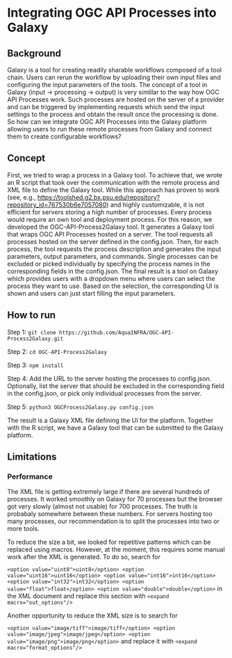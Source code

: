 # Integrating OGC API Processes into Galaxy 

## Background

Galaxy is a tool for creating readily sharable workflows composed of a tool chain. Users can rerun the workflow by uploading their own input files and configuring the input parameters of the tools. The concept of a tool in Galaxy (input -> processing -> output) is very simlilar to the way how OGC API Processes work. Such processes are hosted on the server of a provider and can be triggered by implementing requests which send the input settings to the process and obtain the result once the processing is done. So how can we integrate OGC API Processes into the Galaxy platform allowing users to run these remote processes from Galaxy and connect them to create configurable workflows?

## Concept

First, we tried to wrap a process in a Galaxy tool. To achieve that, we wrote an R script that took over the communication with the remote process and XML file to define the Galaxy tool. While this approach has proven to work (see, e.g., https://toolshed.g2.bx.psu.edu/repository?repository_id=767530b6e7057080) and highly customizable, it is not efficient for servers storing a high number of processes. Every process would require an own tool and deployment process. For this reason, we developed the OGC-API-Process2Galaxy tool. It generates a Galaxy tool that wraps OGC API Processes hosted on a server. The tool requests all processes hosted on the server defined in the config.json. Then, for each process, the tool requests the process description and generates the input parameters, output parameters, and commands. Single processes can be excluded or picked individually by specifying the process names in the corresponding fields in the config.json. The final result is a tool on Galaxy which provides users with a dropdown menu where users can select the process they want to use. Based on the selection, the corresponding UI is shown and users can just start filling the input parameters.

## How to run

Step 1: `git clone https://github.com/AquaINFRA/OGC-API-Process2Galaxy.git` 

Step 2: `cd OGC-API-Process2Galaxy`

Step 3: `npm install`

Step 4: Add the URL to the server hosting the processes to config.json. Optionally, list the server that should be excluded in the corresponding field in the config.json, or pick only individual processes from the server.

Step 5: `python3 OGCProcess2Galaxy.py config.json `

The result is a Galaxy XML file defining the UI for the platform. Together with the R script, we have a Galaxy tool that can be submitted to the Galaxy platform. 

## Limitations

### Performance

The XML file is getting extremely large if there are several hundreds of processes. It worked smoothly on Galaxy for 70 processes but the browser got very slowly (almost not usable) for 700 processes. The truth is probabaly somewhere between these numbers. For servers hosting too many processes, our recommendation is to split the processes into two or more tools. 

To reduce the size a bit, we looked for repetitive patterns which can be replaced using macros. However, at the moment, this requires some manual work after the XML is generated. To do so, search for

  `<option value="uint8">uint8</option>
      <option value="uint16">uint16</option>
      <option value="int16">int16</option>
      <option value="int32">int32</option>
      <option value="float">float</option>
      <option value="double">double</option>` 
in the XML document and replace this section with `<expand macro="out_options"/>`

Another opportunity to reduce the XML size is to search for

  `<option value="image/tiff">image/tiff</option>
      <option value="image/jpeg">image/jpeg</option>
      <option value="image/png">image/png</option>` 
and replace it with `<expand macro="format_options"/>`

